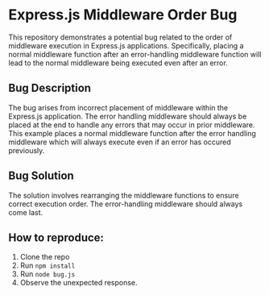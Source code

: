 # Express.js Middleware Order Bug

This repository demonstrates a potential bug related to the order of middleware execution in Express.js applications. Specifically, placing a normal middleware function after an error-handling middleware function will lead to the normal middleware being executed even after an error. 

## Bug Description

The bug arises from incorrect placement of middleware within the Express.js application. The error handling middleware should always be placed at the end to handle any errors that may occur in prior middleware. This example places a normal middleware function after the error handling middleware which will always execute even if an error has occured previously.

## Bug Solution

The solution involves rearranging the middleware functions to ensure correct execution order. The error-handling middleware should always come last. 

## How to reproduce:
1. Clone the repo 
2. Run `npm install`
3. Run `node bug.js`
4. Observe the unexpected response.
